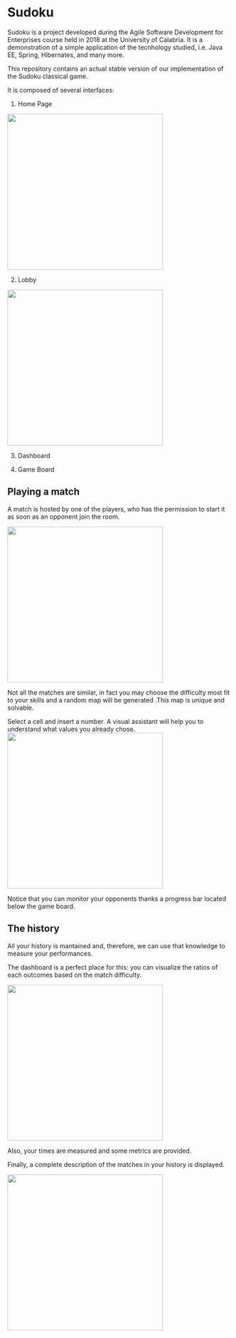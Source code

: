 # Sudoku

Sudoku is a project developed during the Agile Software Development for Enterprises course held in 2018 at the University of Calabria.
It is a demonstration of a simple application of the tecnhology studied, i.e. Java EE, Spring, Hibernates, and many more.

This repository contains an actual stable version of our implementation of the Sudoku classical game.

It is composed of several interfaces:

  1. Home Page
  <img src="https://i.imgur.com/WKdfvyk.jpg" width="350" >

  2. Lobby
  <img src="https://i.imgur.com/y0WGUrG.jpg" width="350" >

  3. Dashboard
  
  4. Game Board

  
    
## Playing a match

A match is hosted by one of the players, who has the permission to start it as soon as an opponent join the room.

<img src="https://i.imgur.com/zMVil17.png" width="350" >

Not all the matches are similar, in fact you may choose the difficulty most fit to your skills and a random map will be generated .This map is unique and solvable.

Select a cell and insert a number. A visual assistant will help you to understand what values you already chose.
<img src="https://i.imgur.com/o7jOd98.jpg" width="350" >

Notice that you can monitor your opponents thanks a progress bar located below the game board.



## The history

All your history is mantained and, therefore, we can use that knowledge to measure your performances.

The dashboard is a perfect place for this: you can visualize the ratios of each outcomes based on the match difficulty.

<img src="https://i.imgur.com/CuSP7j5.png" width="350" >

Also, your times are measured and some metrics are provided.

Finally, a complete description of the matches in your history is displayed.

<img src="https://i.imgur.com/ZDw2BgT.jpg" width="350" >
